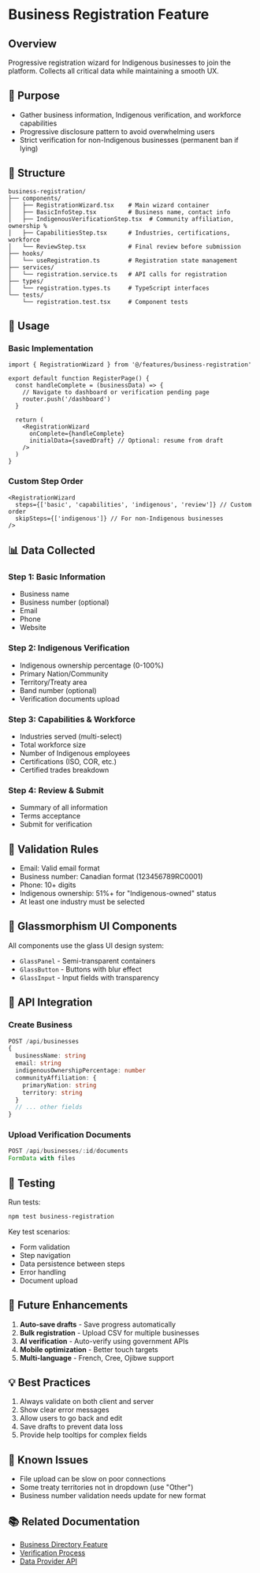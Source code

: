 # Business Registration Feature

## Overview
Progressive registration wizard for Indigenous businesses to join the platform. Collects all critical data while maintaining a smooth UX.

## 🎯 Purpose
- Gather business information, Indigenous verification, and workforce capabilities
- Progressive disclosure pattern to avoid overwhelming users
- Strict verification for non-Indigenous businesses (permanent ban if lying)

## 📁 Structure
```
business-registration/
├── components/
│   ├── RegistrationWizard.tsx    # Main wizard container
│   ├── BasicInfoStep.tsx         # Business name, contact info
│   ├── IndigenousVerificationStep.tsx  # Community affiliation, ownership %
│   ├── CapabilitiesStep.tsx      # Industries, certifications, workforce
│   └── ReviewStep.tsx            # Final review before submission
├── hooks/
│   └── useRegistration.ts        # Registration state management
├── services/
│   └── registration.service.ts   # API calls for registration
├── types/
│   └── registration.types.ts     # TypeScript interfaces
└── tests/
    └── registration.test.tsx     # Component tests
```

## 🔧 Usage

### Basic Implementation
```tsx
import { RegistrationWizard } from '@/features/business-registration'

export default function RegisterPage() {
  const handleComplete = (businessData) => {
    // Navigate to dashboard or verification pending page
    router.push('/dashboard')
  }

  return (
    <RegistrationWizard 
      onComplete={handleComplete}
      initialData={savedDraft} // Optional: resume from draft
    />
  )
}
```

### Custom Step Order
```tsx
<RegistrationWizard 
  steps={['basic', 'capabilities', 'indigenous', 'review']} // Custom order
  skipSteps={['indigenous']} // For non-Indigenous businesses
/>
```

## 📊 Data Collected

### Step 1: Basic Information
- Business name
- Business number (optional)
- Email
- Phone
- Website

### Step 2: Indigenous Verification
- Indigenous ownership percentage (0-100%)
- Primary Nation/Community
- Territory/Treaty area
- Band number (optional)
- Verification documents upload

### Step 3: Capabilities & Workforce
- Industries served (multi-select)
- Total workforce size
- Number of Indigenous employees
- Certifications (ISO, COR, etc.)
- Certified trades breakdown

### Step 4: Review & Submit
- Summary of all information
- Terms acceptance
- Submit for verification

## 🔐 Validation Rules

- Email: Valid email format
- Business number: Canadian format (123456789RC0001)
- Phone: 10+ digits
- Indigenous ownership: 51%+ for "Indigenous-owned" status
- At least one industry must be selected

## 🎨 Glassmorphism UI Components

All components use the glass UI design system:
- `GlassPanel` - Semi-transparent containers
- `GlassButton` - Buttons with blur effect
- `GlassInput` - Input fields with transparency

## 📡 API Integration

### Create Business
```typescript
POST /api/businesses
{
  businessName: string
  email: string
  indigenousOwnershipPercentage: number
  communityAffiliation: {
    primaryNation: string
    territory: string
  }
  // ... other fields
}
```

### Upload Verification Documents
```typescript
POST /api/businesses/:id/documents
FormData with files
```

## 🧪 Testing

Run tests:
```bash
npm test business-registration
```

Key test scenarios:
- Form validation
- Step navigation
- Data persistence between steps
- Error handling
- Document upload

## 🚀 Future Enhancements

1. **Auto-save drafts** - Save progress automatically
2. **Bulk registration** - Upload CSV for multiple businesses
3. **AI verification** - Auto-verify using government APIs
4. **Mobile optimization** - Better touch targets
5. **Multi-language** - French, Cree, Ojibwe support

## 💡 Best Practices

1. Always validate on both client and server
2. Show clear error messages
3. Allow users to go back and edit
4. Save drafts to prevent data loss
5. Provide help tooltips for complex fields

## 🐛 Known Issues

- File upload can be slow on poor connections
- Some treaty territories not in dropdown (use "Other")
- Business number validation needs update for new format

## 📚 Related Documentation

- [Business Directory Feature](../business-directory/README.md)
- [Verification Process](../../docs/verification-process.md)
- [Data Provider API](../../core/providers/README.md)